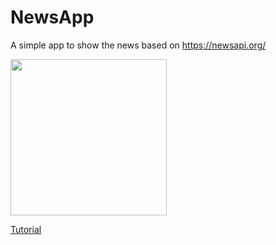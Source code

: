 # NewsApp

A simple app to show the news based on https://newsapi.org/

<img src="https://user-images.githubusercontent.com/15880523/142941807-672c8c3c-049c-4d9f-ac52-5a50c44fbfde.png" width=250 />


[Tutorial](https://www.youtube.com/watch?v=V2IfBdxjWs4&list=PL5PR3UyfTWvdnGx8M3tQDPGhC5kwYbdWZ&index=11)
